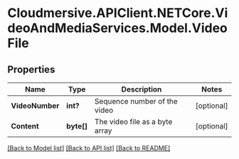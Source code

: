 # Cloudmersive.APIClient.NETCore.VideoAndMediaServices.Model.VideoFile
## Properties

Name | Type | Description | Notes
------------ | ------------- | ------------- | -------------
**VideoNumber** | **int?** | Sequence number of the video | [optional] 
**Content** | **byte[]** | The video file as a byte array | [optional] 

[[Back to Model list]](../README.md#documentation-for-models) [[Back to API list]](../README.md#documentation-for-api-endpoints) [[Back to README]](../README.md)

